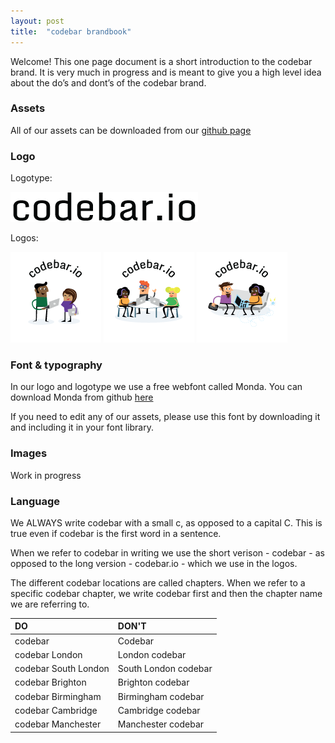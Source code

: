 ```yaml
---
layout: post
title:  "codebar brandbook"
---
```


Welcome! This one page document is a short introduction to the codebar brand. It is very much in progress and is meant to give you a high level idea about the do’s and dont’s of the codebar brand.

### Assets

All of our assets can be downloaded from our [github page](https://github.com/codebar/assets)

### Logo

Logotype:

![codebar logotype](/images/logotype.png)

Logos:

![codebar logo 1](/images/logo_001.png)
![codebar logo 2](/images/logo_002.png)
![codebar logo 3](/images/logo_003.png)

### Font & typography

In our logo and logotype we use a free webfont called Monda. You can download Monda from github [here](https://github.com/vernnobile/mondaFont)

If you need to edit any of our assets, please use this font by downloading it and including it in your font library.

### Images 

Work in progress

### Language

We ALWAYS write codebar with a small c, as opposed to a capital C. This is true even if codebar is the first word in a sentence.

When we refer to codebar in writing we use the short verison - codebar - as opposed to the long version - codebar.io - which we use in the logos.

The different codebar locations are called chapters. When we refer to a specific  codebar chapter, we write codebar first and then the chapter name we are referring to.


| DO  | DON'T |
| :------------- | :------------- |
|codebar  |Codebar  |
|codebar London  |London codebar  |
|codebar South London  |South London codebar  |
|codebar Brighton  |Brighton codebar  |
|codebar Birmingham  |Birmingham codebar  |
|codebar Cambridge  |Cambridge codebar  |
|codebar Manchester  |Manchester codebar  |



